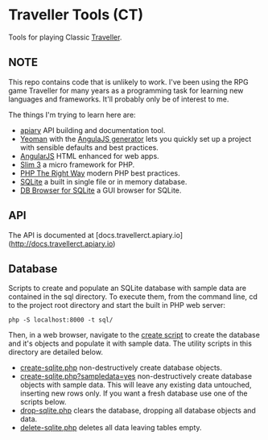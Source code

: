 # Traveller Tools (CT)
Tools for playing Classic [Traveller](https://en.wikipedia.org/wiki/Traveller_(role-playing_game)).

## NOTE
This repo contains code that is unlikely to work. I've been using the RPG game Traveller for many years as a programming task for learning new languages and frameworks. It'll probably only be of interest to me.

The things I'm trying to learn here are:
* [apiary](https://apiary.io) API building and documentation tool.
* [Yeoman](http://yeoman.io) with the [AngulaJS generator](https://github.com/yeoman/generator-angular#readme) lets you quickly set up a project with sensible defaults and best practices.
* [AngularJS](https://angularjs.org) HTML enhanced for web apps.
* [Slim 3](http://www.slimframework.com) a micro framework for PHP.
* [PHP The Right Way](http://www.phptherightway.com/) modern PHP best practices.
* [SQLite](https://www.sqlite.org/) a built in single file or in memory database.
* [DB Browser for SQLite](http://sqlitebrowser.org) a GUI browser for SQLite.

## API

The API is documented at [docs.travellerct.apiary.io] (http://docs.travellerct.apiary.io)

## Database

Scripts to create and populate an SQLite database with sample data are contained in the sql directory.
To execute them, from the command line, cd to the project root directory and start the built in PHP web server:

```shell
php -S localhost:8000 -t sql/
```

Then, in a web browser, navigate to the [create script](http://localhost:8000/create-sqlite.php?sampledata=yes) to create the database and it's objects and populate it with sample data. The utility scripts in this directory are detailed below.

* [create-sqlite.php](http://localhost:8000/create-sqlite.php) non-destructively create database objects.
* [create-sqlite.php?sampledata=yes](http://localhost:8000/create-sqlite.php?sampledata=yes) non-destructively create database objects with sample data. This will leave any existing data untouched, inserting new rows only. If you want a fresh database use one of the scripts below.
* [drop-sqlite.php](http://localhost:8000/drop-sqlite.php) clears the database, dropping all database objects and data.
* [delete-sqlite.php](http://localhost:8000/drop-sqlite.php) deletes all data leaving tables empty.
